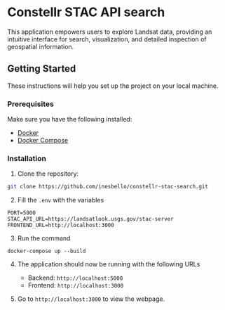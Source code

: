 # Constellr STAC API search

This application empowers users to explore Landsat data, providing an intuitive interface for search, visualization, and detailed inspection of geospatial information.

## Getting Started

These instructions will help you set up the project on your local machine.

### Prerequisites

Make sure you have the following installed:
- [Docker](https://www.docker.com/get-started)
- [Docker Compose](https://docs.docker.com/compose/install/)

### Installation

1. Clone the repository:

```bash
git clone https://github.com/inesbello/constellr-stac-search.git
```

2. Fill the `.env` with the variables
```
PORT=5000
STAC_API_URL=https://landsatlook.usgs.gov/stac-server
FRONTEND_URL=http://localhost:3000
```

3. Run the command
```
docker-compose up --build
```

4. The application should now be running with the following URLs
   - Backend: `http://localhost:5000`
   - Frontend: `http://localhost:3000`

5. Go to `http://localhost:3000` to view the webpage.
